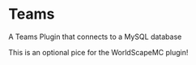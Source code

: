 # Teams
A Teams Plugin that connects to a MySQL database


This is an optional pice for the WorldScapeMC plugin!
